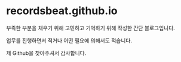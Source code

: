 # recordsbeat.github.io

부족한 부분을 채우기 위해
고민하고 기억하기 위해 작성한 간단 블로그입니다.

업무를 진행하면서 적거나 어떤 필요에 의해서도 적습니다.

제 Github을 찾아주셔서 감사합니다.
